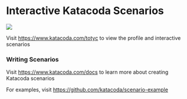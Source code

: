 # Interactive Katacoda Scenarios

[![](http://shields.katacoda.com/katacoda/totyc/count.svg)](https://www.katacoda.com/totyc "Get your profile on Katacoda.com")

Visit https://www.katacoda.com/totyc to view the profile and interactive scenarios

### Writing Scenarios
Visit https://www.katacoda.com/docs to learn more about creating Katacoda scenarios

For examples, visit https://github.com/katacoda/scenario-example
